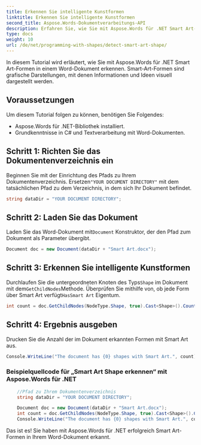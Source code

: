 ```yaml
---
title: Erkennen Sie intelligente Kunstformen
linktitle: Erkennen Sie intelligente Kunstformen
second_title: Aspose.Words-Dokumentverarbeitungs-API
description: Erfahren Sie, wie Sie mit Aspose.Words für .NET Smart Art-Formen in einem Word-Dokument erkennen und grafische Darstellungen identifizieren.
type: docs
weight: 10
url: /de/net/programming-with-shapes/detect-smart-art-shape/
---
```


In diesem Tutorial wird erläutert, wie Sie mit Aspose.Words für .NET Smart Art-Formen in einem Word-Dokument erkennen. Smart-Art-Formen sind grafische Darstellungen, mit denen Informationen und Ideen visuell dargestellt werden.

## Voraussetzungen
Um diesem Tutorial folgen zu können, benötigen Sie Folgendes:

- Aspose.Words für .NET-Bibliothek installiert.
- Grundkenntnisse in C# und Textverarbeitung mit Word-Dokumenten.

## Schritt 1: Richten Sie das Dokumentenverzeichnis ein
 Beginnen Sie mit der Einrichtung des Pfads zu Ihrem Dokumentenverzeichnis. Ersetzen`"YOUR DOCUMENT DIRECTORY"` mit dem tatsächlichen Pfad zu dem Verzeichnis, in dem sich Ihr Dokument befindet.

```csharp
string dataDir = "YOUR DOCUMENT DIRECTORY";
```

## Schritt 2: Laden Sie das Dokument
 Laden Sie das Word-Dokument mit`Document` Konstruktor, der den Pfad zum Dokument als Parameter übergibt.

```csharp
Document doc = new Document(dataDir + "Smart Art.docx");
```

## Schritt 3: Erkennen Sie intelligente Kunstformen
 Durchlaufen Sie die untergeordneten Knoten des Typs`Shape` im Dokument mit dem`GetChildNodes`Methode. Überprüfen Sie mithilfe von, ob jede Form über Smart Art verfügt`HasSmart Art` Eigentum.

```csharp
int count = doc.GetChildNodes(NodeType.Shape, true).Cast<Shape>().Count(shape => shape.HasSmart Art);
```

## Schritt 4: Ergebnis ausgeben
Drucken Sie die Anzahl der im Dokument erkannten Formen mit Smart Art aus.

```csharp
Console.WriteLine("The document has {0} shapes with Smart Art.", count);
```

### Beispielquellcode für „Smart Art Shape erkennen“ mit Aspose.Words für .NET 

```csharp
	//Pfad zu Ihrem Dokumentenverzeichnis
	string dataDir = "YOUR DOCUMENT DIRECTORY";

	Document doc = new Document(dataDir + "Smart Art.docx");
	int count = doc.GetChildNodes(NodeType.Shape, true).Cast<Shape>().Count(shape => shape.HasSmart Art);
	Console.WriteLine("The document has {0} shapes with Smart Art.", count);
```

Das ist es! Sie haben mit Aspose.Words für .NET erfolgreich Smart Art-Formen in Ihrem Word-Dokument erkannt.